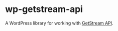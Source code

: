# wp-getstream-api
A WordPress library for working with [GetStream API](https://getstream.io/docs).
